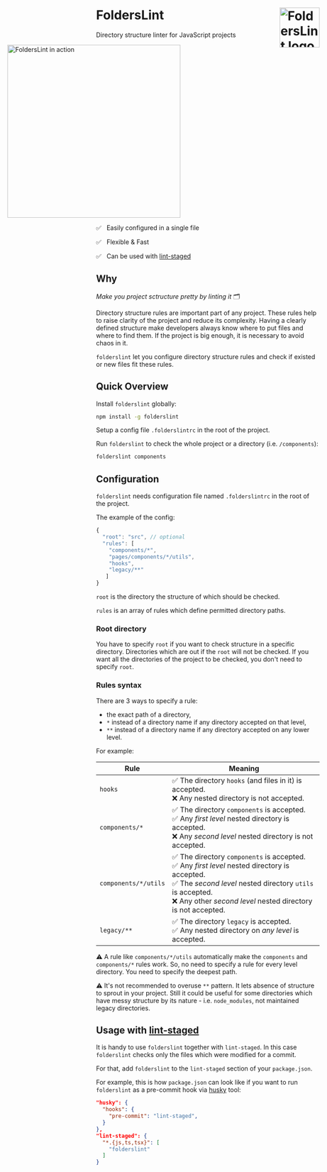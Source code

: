 
# FoldersLint <img src="https://ph-files.imgix.net/ca08c2f9-856e-4995-b500-85935be555e7.png" alt="FoldersLint logo" width="90" height="90" align="right" />

Directory structure linter for JavaScript projects

<img src="https://thumbnails.visme.co/c0/e6/f2/83/08271a1cdafd2c288d7f2ec677dda7b7.png" alt="FoldersLint in action" title="FoldersLint in action" height="390" style="margin-left: -200px;">

✅ &nbsp;&nbsp;Easily configured in a single file

✅ &nbsp;&nbsp;Flexible & Fast

✅ &nbsp;&nbsp;Can be used with [lint-staged](https://github.com/okonet/lint-staged)

## Why

*Make you project sctructure pretty by linting it* 🗂

Directory structure rules are important part of any project. These rules help to raise clarity of the project and reduce its complexity. Having a clearly defined structure make developers always know where to put files and where to find them. If the project is big enough, it is necessary to avoid chaos in it.

`folderslint` let you configure directory structure rules and check if existed or new files fit these rules.

## Quick Overview

Install `folderslint` globally:

```sh
npm install -g folderslint
```

Setup a config file `.folderslintrc` in the root of the project.

Run `folderslint` to check the whole project or a directory (i.e. `/components`):

```sh
folderslint components
```

## Configuration
`folderslint` needs configuration file named `.folderslintrc` in the root of the project.

The example of the config:

```js
{
  "root": "src", // optional
  "rules": [
    "components/*",
    "pages/components/*/utils",
    "hooks",
    "legacy/**"
   ]
}
```

`root` is the directory the structure of which should be checked.

`rules` is an array of rules which define permitted directory paths.

### Root directory

You have to specify `root` if you want to check structure in a specific directory. Directories which are out if the `root` will not be checked.
If you want all the directories of the project to be checked, you don't need to specify `root`.

### Rules syntax

There are 3 ways to specify a rule:
- the exact path of a directory,
- `*` instead of a directory name if any directory accepted on that level,
- `**` instead of a directory name if any directory accepted on any lower level.

For example:

Rule | Meaning
--- | --- 
`hooks` | ✅ The directory `hooks` (and files in it) is accepted.<br/> ❌ Any nested directory is not accepted.
`components/*` | ✅ The directory `components` is accepted.<br/> ✅ Any *first level* nested directory is accepted.<br/> ❌ Any *second level* nested directory is not accepted. 
`components/*/utils` | ✅ The directory `components` is accepted.<br/> ✅ Any *first level* nested directory is accepted.<br/> ✅ The *second level* nested directory `utils` is accepted.<br/> ❌ Any other *second level* nested directory is not accepted.
`legacy/**` | ✅ The directory `legacy` is accepted.<br/> ✅ Any nested directory on *any level* is accepted.

⚠️ A rule like `components/*/utils` automatically make the `components` and `components/*` rules work. So, no need to specify a rule for every level directory. You need to specify the deepest path.

⚠️ It's not recommended to overuse `**` pattern. It lets absence of structure to sprout in your project. Still it could be useful for some directories which have messy structure by its nature - i.e. `node_modules`, not maintained legacy directories.

## Usage with [lint-staged](https://github.com/okonet/lint-staged)
It is handy to use `folderslint` together with `lint-staged`. In this case `folderslint` checks only the files which were modified for a commit.

For that, add `folderslint` to the `lint-staged` section of your `package.json`.

For example, this is how `package.json` can look like if you want to run `folderslint` as a pre-commit hook via [husky](https://github.com/typicode/husky) tool:

```json
"husky": {
  "hooks": {
    "pre-commit": "lint-staged",
  }
},
"lint-staged": {
  "*.{js,ts,tsx}": [
    "folderslint"
  ]
}
  ```
